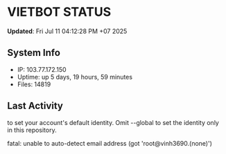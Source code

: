 # VIETBOT STATUS
**Updated**: Fri Jul 11 04:12:28 PM +07 2025

## System Info
- IP: 103.77.172.150
- Uptime: up 5 days, 19 hours, 59 minutes
- Files: 14819

## Last Activity

to set your account's default identity.
Omit --global to set the identity only in this repository.

fatal: unable to auto-detect email address (got 'root@vinh3690.(none)')
